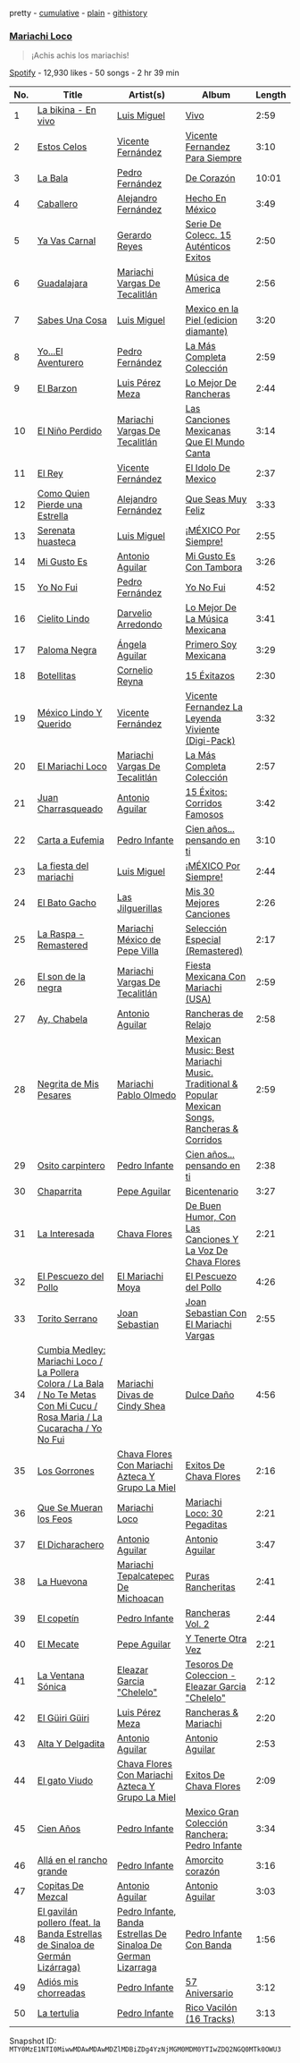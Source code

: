 pretty - [cumulative](/playlists/cumulative/37i9dQZF1DXduhIxq63Vtj.md) - [plain](/playlists/plain/37i9dQZF1DXduhIxq63Vtj) - [githistory](https://github.githistory.xyz/mackorone/spotify-playlist-archive/blob/main/playlists/plain/37i9dQZF1DXduhIxq63Vtj)

### [Mariachi Loco](https://open.spotify.com/playlist/37i9dQZF1DXduhIxq63Vtj)

> ¡Achis achis los mariachis!

[Spotify](https://open.spotify.com/user/spotify) - 12,930 likes - 50 songs - 2 hr 39 min

| No. | Title | Artist(s) | Album | Length |
|---|---|---|---|---|
| 1 | [La bikina \- En vivo](https://open.spotify.com/track/1jxO9AwMqYynDsuMWKrPvi) | [Luis Miguel](https://open.spotify.com/artist/2nszmSgqreHSdJA3zWPyrW) | [Vivo](https://open.spotify.com/album/2GtCBgC1SYeeb8fcxGWCLo) | 2:59 |
| 2 | [Estos Celos](https://open.spotify.com/track/6u6kH7V7Tx5xDJtF82vVw0) | [Vicente Fernández](https://open.spotify.com/artist/4PPoI9LuYeFX8V674Z1R6l) | [Vicente Fernandez Para Siempre](https://open.spotify.com/album/3o98FgxhuEuR7PrLRIA203) | 3:10 |
| 3 | [La Bala](https://open.spotify.com/track/2Z5fIjiXs9mewTPp2hvVTR) | [Pedro Fernández](https://open.spotify.com/artist/24dYJ8P3YuFihvMcElFUWh) | [De Corazón](https://open.spotify.com/album/76fRflWFFHxPUIc0qKnmDo) | 10:01 |
| 4 | [Caballero](https://open.spotify.com/track/6jrK6Y8d9tvjAjurI4W99u) | [Alejandro Fernández](https://open.spotify.com/artist/6sq1yF0OZEWA4xoXVKW1L9) | [Hecho En México](https://open.spotify.com/album/6pbAg7ucQDM2j47aCaxpMI) | 3:49 |
| 5 | [Ya Vas Carnal](https://open.spotify.com/track/3gJO6TqU3wqgrKTy49kVk8) | [Gerardo Reyes](https://open.spotify.com/artist/2HdTW6TLACOcKKsUaRdP0e) | [Serie De Colecc\. 15 Auténticos Exitos](https://open.spotify.com/album/2NBlTAiYb311082CIMKqjU) | 2:50 |
| 6 | [Guadalajara](https://open.spotify.com/track/7bqkK6DMlXwcIHbSzLq1xx) | [Mariachi Vargas De Tecalitlán](https://open.spotify.com/artist/0JTujDbHVqhWAGl06aaW78) | [Música de America](https://open.spotify.com/album/3NoSCNr4O7hKlpibE7HiRR) | 2:56 |
| 7 | [Sabes Una Cosa](https://open.spotify.com/track/21Ullb4TU8qMsQd0Iselng) | [Luis Miguel](https://open.spotify.com/artist/2nszmSgqreHSdJA3zWPyrW) | [Mexico en la Piel \(edicion diamante\)](https://open.spotify.com/album/41VfVz6sKvbm1yCbqAlwfM) | 3:20 |
| 8 | [Yo...El Aventurero](https://open.spotify.com/track/5k4oS18NesIeSpnZEDnh6p) | [Pedro Fernández](https://open.spotify.com/artist/24dYJ8P3YuFihvMcElFUWh) | [La Más Completa Colección](https://open.spotify.com/album/3Jtuf52P0Xo8JaE7oCMAdA) | 2:59 |
| 9 | [El Barzon](https://open.spotify.com/track/3WALh4MuKxt00oJO7vSrjk) | [Luis Pérez Meza](https://open.spotify.com/artist/1njDUvTLxvzE1QO8wN39eT) | [Lo Mejor De Rancheras](https://open.spotify.com/album/1byRtvyAmS4gGeTbSRCwv8) | 2:44 |
| 10 | [El Niño Perdido](https://open.spotify.com/track/5Frkx683FObfMc5dAJJmb3) | [Mariachi Vargas De Tecalitlán](https://open.spotify.com/artist/0JTujDbHVqhWAGl06aaW78) | [Las Canciones Mexicanas Que El Mundo Canta](https://open.spotify.com/album/3jIy0sTCKvICnOyFCWoxrM) | 3:14 |
| 11 | [El Rey](https://open.spotify.com/track/6P3dT8EkJd0LOyZklOl0Na) | [Vicente Fernández](https://open.spotify.com/artist/4PPoI9LuYeFX8V674Z1R6l) | [El Idolo De Mexico](https://open.spotify.com/album/33BGnmrvBXEZpkb8NgN1ru) | 2:37 |
| 12 | [Como Quien Pierde una Estrella](https://open.spotify.com/track/4tfawx7oL39IUS0GyOlmcP) | [Alejandro Fernández](https://open.spotify.com/artist/6sq1yF0OZEWA4xoXVKW1L9) | [Que Seas Muy Feliz](https://open.spotify.com/album/23nJ7gZDubv8GuPeuukHuu) | 3:33 |
| 13 | [Serenata huasteca](https://open.spotify.com/track/2y3C3tWoNictZWuOuUtDuO) | [Luis Miguel](https://open.spotify.com/artist/2nszmSgqreHSdJA3zWPyrW) | [¡MÉXICO Por Siempre!](https://open.spotify.com/album/46FkZmwdxnGPVXUTTfhche) | 2:55 |
| 14 | [Mi Gusto Es](https://open.spotify.com/track/59nRuCsjHNdHNrs6BMj3fR) | [Antonio Aguilar](https://open.spotify.com/artist/0PN0fbe41KbuzlRYnoajNm) | [Mi Gusto Es Con Tambora](https://open.spotify.com/album/3Zjx5IAwDDMUfYagxBP4wg) | 3:26 |
| 15 | [Yo No Fui](https://open.spotify.com/track/0SygIagLM5nPX3qWvh53UY) | [Pedro Fernández](https://open.spotify.com/artist/24dYJ8P3YuFihvMcElFUWh) | [Yo No Fui](https://open.spotify.com/album/7gXeZSbYYmSsWvbe8rxcPu) | 4:52 |
| 16 | [Cielito Lindo](https://open.spotify.com/track/0d3QIQcaCHdt9aJlRQlOpE) | [Darvelio Arredondo](https://open.spotify.com/artist/2L9w9WQZxRBqoRaeJSXP9r) | [Lo Mejor De La Música Mexicana](https://open.spotify.com/album/4gG6Kvj7leK60K4VJtq7SC) | 3:41 |
| 17 | [Paloma Negra](https://open.spotify.com/track/2sPKpLQFem7ScAbUQDAzeh) | [Ángela Aguilar](https://open.spotify.com/artist/3abT87tqQ4Q5PA5nw6CYyH) | [Primero Soy Mexicana](https://open.spotify.com/album/5OoN6koPuuOLo9xRuF6gXh) | 3:29 |
| 18 | [Botellitas](https://open.spotify.com/track/11jLJ2m6vrdCyHl0kaOdz3) | [Cornelio Reyna](https://open.spotify.com/artist/2hbA9AbMYcgXBGgBK6MCfx) | [15 Éxitazos](https://open.spotify.com/album/5mmZxvjnPHDjasQQ1F9514) | 2:30 |
| 19 | [México Lindo Y Querido](https://open.spotify.com/track/2r5HpO5yuhGHR0xDw7FTBr) | [Vicente Fernández](https://open.spotify.com/artist/4PPoI9LuYeFX8V674Z1R6l) | [Vicente Fernandez La Leyenda Viviente \(Digi\-Pack\)](https://open.spotify.com/album/4N6NKru01oIgqTQ3MovJXW) | 3:32 |
| 20 | [El Mariachi Loco](https://open.spotify.com/track/0cEazkkPgRlEBvAfDcojC2) | [Mariachi Vargas De Tecalitlán](https://open.spotify.com/artist/0JTujDbHVqhWAGl06aaW78) | [La Más Completa Colección](https://open.spotify.com/album/5YZnRB9emHtZ5yRQ4xTjc7) | 2:57 |
| 21 | [Juan Charrasqueado](https://open.spotify.com/track/58dUntpcd9w1JKpFdUmtoT) | [Antonio Aguilar](https://open.spotify.com/artist/0PN0fbe41KbuzlRYnoajNm) | [15 Éxitos: Corridos Famosos](https://open.spotify.com/album/4zViKwboAczInCqS6EP1Y7) | 3:42 |
| 22 | [Carta a Eufemia](https://open.spotify.com/track/0Y2OF1xhhOkC7PlI1M00wq) | [Pedro Infante](https://open.spotify.com/artist/7y33enVLfDvft6HGNmcxdV) | [Cien años..\. pensando en ti](https://open.spotify.com/album/5K5BgnDkPONrnmL35nHrFc) | 3:10 |
| 23 | [La fiesta del mariachi](https://open.spotify.com/track/6tiY3rQJZ8m1SYDm2h6bJJ) | [Luis Miguel](https://open.spotify.com/artist/2nszmSgqreHSdJA3zWPyrW) | [¡MÉXICO Por Siempre!](https://open.spotify.com/album/46FkZmwdxnGPVXUTTfhche) | 2:44 |
| 24 | [El Bato Gacho](https://open.spotify.com/track/6ef95vgK7yUu6Bg61m2BsJ) | [Las Jilguerillas](https://open.spotify.com/artist/0eeAs1exNZKyZNSFTVYInV) | [Mis 30 Mejores Canciones](https://open.spotify.com/album/6hncXsK2EbPLP5YnPz64f8) | 2:26 |
| 25 | [La Raspa \- Remastered](https://open.spotify.com/track/5xxy1vBcEG9W9rzZeUlz12) | [Mariachi México de Pepe Villa](https://open.spotify.com/artist/2pTMHhbToqVd0nXzEiwaRz) | [Selección Especial \(Remastered\)](https://open.spotify.com/album/0cIdrD4KzNHtGwyWRKf5ac) | 2:17 |
| 26 | [El son de la negra](https://open.spotify.com/track/1kjMKI2xugTJvBFPZT140r) | [Mariachi Vargas De Tecalitlán](https://open.spotify.com/artist/0JTujDbHVqhWAGl06aaW78) | [Fiesta Mexicana Con Mariachi \(USA\)](https://open.spotify.com/album/1Yw1J4kHtQ9ONQtPpDnZyp) | 2:59 |
| 27 | [Ay, Chabela](https://open.spotify.com/track/2LyHh2xmfD5nOWNwfkueUH) | [Antonio Aguilar](https://open.spotify.com/artist/0PN0fbe41KbuzlRYnoajNm) | [Rancheras de Relajo](https://open.spotify.com/album/5ZvBBcbj77jfjhfkvJtr7N) | 2:58 |
| 28 | [Negrita de Mis Pesares](https://open.spotify.com/track/4yHL70akK2dL99EU0DviKH) | [Mariachi Pablo Olmedo](https://open.spotify.com/artist/57eFfYB14GxTUGPoZCCtvR) | [Mexican Music: Best Mariachi Music\. Traditional & Popular Mexican Songs, Rancheras & Corridos](https://open.spotify.com/album/7ynAgcVHO5LuUTQ8SkkG2L) | 2:59 |
| 29 | [Osito carpintero](https://open.spotify.com/track/7nx4DJCKRjAGzAjBL7tKYC) | [Pedro Infante](https://open.spotify.com/artist/7y33enVLfDvft6HGNmcxdV) | [Cien años..\. pensando en ti](https://open.spotify.com/album/5K5BgnDkPONrnmL35nHrFc) | 2:38 |
| 30 | [Chaparrita](https://open.spotify.com/track/4mcQaRnIRyOqBocOjivSZz) | [Pepe Aguilar](https://open.spotify.com/artist/03Yb3iBy9GCifXiATEFcit) | [Bicentenario](https://open.spotify.com/album/6tFbIEt2apg5Zj1KPCdyMi) | 3:27 |
| 31 | [La Interesada](https://open.spotify.com/track/5UbjsmHa2M69q2Q1bzmDBE) | [Chava Flores](https://open.spotify.com/artist/3qvw5E5LD9Wq0nFNnBL4O2) | [De Buen Humor, Con Las Canciones Y La Voz De Chava Flores](https://open.spotify.com/album/3AS7o4ZD2AYKG5VhuOJSmg) | 2:21 |
| 32 | [El Pescuezo del Pollo](https://open.spotify.com/track/4frs1wdJNCBLiCPjfnROlz) | [El Mariachi Moya](https://open.spotify.com/artist/14VL0b6xKpHMRUj0mmp2QS) | [El Pescuezo del Pollo](https://open.spotify.com/album/6YRvAFY1eDocapKDlJc633) | 4:26 |
| 33 | [Torito Serrano](https://open.spotify.com/track/4BFHo7sWvDEoPErm3aVS9C) | [Joan Sebastian](https://open.spotify.com/artist/7FsRH5bw8iWpSbMX1G7xf1) | [Joan Sebastian Con El Mariachi Vargas](https://open.spotify.com/album/4Cg0XRlaFZkco0rQRP7zGX) | 2:55 |
| 34 | [Cumbia Medley: Mariachi Loco / La Pollera Colora / La Bala / No Te Metas Con Mi Cucu / Rosa Maria / La Cucaracha / Yo No Fui](https://open.spotify.com/track/0e0ZiHw8tqL1Kg6BbQDCXx) | [Mariachi Divas de Cindy Shea](https://open.spotify.com/artist/3D5AzlMCW0gCYlNvFANoEd) | [Dulce Daño](https://open.spotify.com/album/5FpgZ4UE69N4JZfvTwHC4U) | 4:56 |
| 35 | [Los Gorrones](https://open.spotify.com/track/4hav6tDhruXYtf86MlYIOo) | [Chava Flores Con Mariachi Azteca Y Grupo La Miel](https://open.spotify.com/artist/5CCYSxsSV6BmX7Twe0P0PS) | [Exitos De Chava Flores](https://open.spotify.com/album/0PJ1sZj98PPca3SBScQegW) | 2:16 |
| 36 | [Que Se Mueran los Feos](https://open.spotify.com/track/46GSlzR2O4cceIOBImlAnJ) | [Mariachi Loco](https://open.spotify.com/artist/68PBeAZ9MN8Nvg1UV1wiHq) | [Mariachi Loco: 30 Pegaditas](https://open.spotify.com/album/2sZm194vZ5Tm8sH6I8vNLK) | 2:21 |
| 37 | [El Dicharachero](https://open.spotify.com/track/5nOSFNSuftuAAt5cAVfsAa) | [Antonio Aguilar](https://open.spotify.com/artist/0PN0fbe41KbuzlRYnoajNm) | [Antonio Aguilar](https://open.spotify.com/album/7Ed2u1RL16YZTKbew4O6HS) | 3:47 |
| 38 | [La Huevona](https://open.spotify.com/track/7BfMKclY3GQ0opA0fK7d9N) | [Mariachi Tepalcatepec De Michoacan](https://open.spotify.com/artist/5mESQ2V39GTGfFbXcAIHJI) | [Puras Rancheritas](https://open.spotify.com/album/55D5G5C78fRVD5pcDKO2Ev) | 2:41 |
| 39 | [El copetín](https://open.spotify.com/track/2ZliolI7CuxldpgXgMOuYR) | [Pedro Infante](https://open.spotify.com/artist/7y33enVLfDvft6HGNmcxdV) | [Rancheras Vol\. 2](https://open.spotify.com/album/7LYxHUJ2DHQg9Wd7sxfbA2) | 2:44 |
| 40 | [El Mecate](https://open.spotify.com/track/4GeAHN6TGFh32Yan6KgyAs) | [Pepe Aguilar](https://open.spotify.com/artist/03Yb3iBy9GCifXiATEFcit) | [Y Tenerte Otra Vez](https://open.spotify.com/album/3XOL5NajeukV0zKqmexjC5) | 2:21 |
| 41 | [La Ventana Sónica](https://open.spotify.com/track/72GbXDJ7g7sm0iGitCGqC6) | [Eleazar Garcia "Chelelo"](https://open.spotify.com/artist/0VsagfYKzqyBGt6O6tzIHP) | [Tesoros De Coleccion \- Eleazar Garcia "Chelelo"](https://open.spotify.com/album/2X07iqs573O0zHmMbJwtml) | 2:12 |
| 42 | [El Güiri Güiri](https://open.spotify.com/track/17rmz3Z7kpqQruM9PGbySw) | [Luis Pérez Meza](https://open.spotify.com/artist/1njDUvTLxvzE1QO8wN39eT) | [Rancheras & Mariachi](https://open.spotify.com/album/3ToEMff8iNoGuVuOPQXnMk) | 2:20 |
| 43 | [Alta Y Delgadita](https://open.spotify.com/track/6pMOQCVMyHPo7TgL0Rv0vA) | [Antonio Aguilar](https://open.spotify.com/artist/0PN0fbe41KbuzlRYnoajNm) | [Antonio Aguilar](https://open.spotify.com/album/7Ed2u1RL16YZTKbew4O6HS) | 2:53 |
| 44 | [El gato Viudo](https://open.spotify.com/track/6bdqRGViPQGT16RNpKFzhh) | [Chava Flores Con Mariachi Azteca Y Grupo La Miel](https://open.spotify.com/artist/5CCYSxsSV6BmX7Twe0P0PS) | [Exitos De Chava Flores](https://open.spotify.com/album/0PJ1sZj98PPca3SBScQegW) | 2:09 |
| 45 | [Cien Años](https://open.spotify.com/track/1sglM2aQR5DikqDqj2W8N9) | [Pedro Infante](https://open.spotify.com/artist/7y33enVLfDvft6HGNmcxdV) | [Mexico Gran Colección Ranchera: Pedro Infante](https://open.spotify.com/album/4ZiRfUT3xPgjse6CzPGRYC) | 3:34 |
| 46 | [Allá en el rancho grande](https://open.spotify.com/track/100M2JP5shca6LGVsoUpfb) | [Pedro Infante](https://open.spotify.com/artist/7y33enVLfDvft6HGNmcxdV) | [Amorcito corazón](https://open.spotify.com/album/16LwPtwJ2WDTagFq5as6rk) | 3:16 |
| 47 | [Copitas De Mezcal](https://open.spotify.com/track/3GFkJIIDEfGrcD9WSeQ9po) | [Antonio Aguilar](https://open.spotify.com/artist/0PN0fbe41KbuzlRYnoajNm) | [Antonio Aguilar](https://open.spotify.com/album/0l4cuP2KHDTCFYebOBeFLs) | 3:03 |
| 48 | [El gavilán pollero \(feat\. la Banda Estrellas de Sinaloa de Germán Lizárraga\)](https://open.spotify.com/track/7BHcZVdtSGyw1AbD4gi6w7) | [Pedro Infante](https://open.spotify.com/artist/7y33enVLfDvft6HGNmcxdV), [Banda Estrellas De Sinaloa De German Lizarraga](https://open.spotify.com/artist/2wWIGYR6YnkqEU2pkdnjnX) | [Pedro Infante Con Banda](https://open.spotify.com/album/4AB6kzi9s6lBccjhoNcA6s) | 1:56 |
| 49 | [Adiós mis chorreadas](https://open.spotify.com/track/6doE0vQHWZDpg3Yj4NKYjJ) | [Pedro Infante](https://open.spotify.com/artist/7y33enVLfDvft6HGNmcxdV) | [57 Aniversario](https://open.spotify.com/album/5NJ4vWaVFLcIpQAxT8t9Lu) | 3:12 |
| 50 | [La tertulia](https://open.spotify.com/track/0Kt3S2259SxIOfwvM8YV0f) | [Pedro Infante](https://open.spotify.com/artist/7y33enVLfDvft6HGNmcxdV) | [Rico Vacilón \(16 Tracks\)](https://open.spotify.com/album/39sZRumghk9zw60fJ01fzt) | 3:13 |

Snapshot ID: `MTY0MzE1NTI0MiwwMDAwMDAwMDZlMDBiZDg4YzNjMGM0MDM0YTIwZDQ2NGQ0MTk0OWU3`
